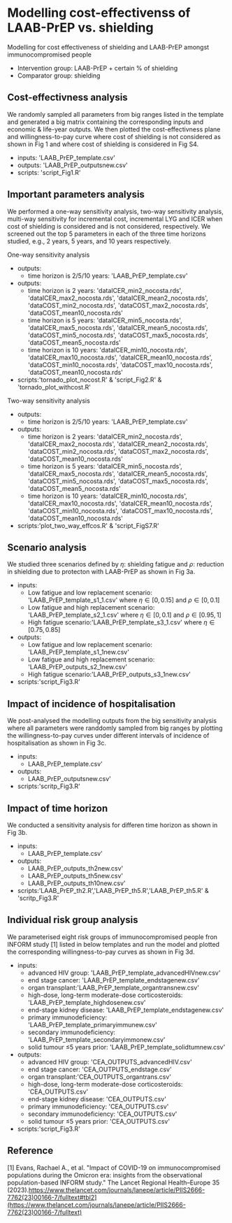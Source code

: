 # Modelling cost-effectivenss of LAAB-PrEP vs. shielding 
Modelling for cost effectiveness of shielding and LAAB-PrEP amongst immunocompromised people
* Intervention group: LAAB-PrEP + certain % of shielding
* Comparator group: shielding 
## Cost-effectivness analysis 
We randomly sampled all parameters from big ranges listed in the template and generated a big matrix containing the corresponding inputs and economic & life-year outputs. We then plotted the cost-effectivness plane and willingness-to-pay curve where cost of shielding is not considered as shown in Fig 1 and where cost of shielding is considered in Fig S4. 
 * inputs: 'LAAB_PrEP_template.csv'
 * outputs: 'LAAB_PrEP_outputsnew.csv'
 * scripts: 'script_Fig1.R'
   
## Important parameters analysis
We performed a one-way sensitivity analysis, two-way sensitivity analysis, multi-way sensitivity for incremental cost, incremental LYG and ICER when cost of shielding is considered and is not considered, respectively. We screened out the top 5 parameters in each of the three time horizons studied, e.g., 2 years, 5 years, and 10 years respectively. 

One-way sensitivity analysis
 * outputs:
   + time horizon is 2/5/10 years: 'LAAB_PrEP_template.csv'
 * outputs:
   + time horizon is 2 years: 'dataICER_min2_nocosta.rds', 'dataICER_max2_nocosta.rds', 'dataICER_mean2_nocosta.rds', 'dataCOST_min2_nocosta.rds', 'dataCOST_max2_nocosta.rds', 'dataCOST_mean10_nocosta.rds'
   + time horizon is 5 years: 'dataICER_min5_nocosta.rds', 'dataICER_max5_nocosta.rds', 'dataICER_mean5_nocosta.rds', 'dataCOST_min5_nocosta.rds', 'dataCOST_max5_nocosta.rds', 'dataCOST_mean5_nocosta.rds'
   + time horizon is 10 years: 'dataICER_min10_nocosta.rds', 'dataICER_max10_nocosta.rds', 'dataICER_mean10_nocosta.rds', 'dataCOST_min10_nocosta.rds', 'dataCOST_max10_nocosta.rds', 'dataCOST_mean10_nocosta.rds'
 * scripts:'tornado_plot_nocost.R' & 'script_Fig2.R' & 'tornado_plot_withcost.R'

Two-way sensitivity analysis
 * outputs:
   + time horizon is 2/5/10 years: 'LAAB_PrEP_template.csv'
 * outputs:
   + time horizon is 2 years: 'dataICER_min2_nocosta.rds', 'dataICER_max2_nocosta.rds', 'dataICER_mean2_nocosta.rds', 'dataCOST_min2_nocosta.rds', 'dataCOST_max2_nocosta.rds', 'dataCOST_mean10_nocosta.rds'
   + time horizon is 5 years: 'dataICER_min5_nocosta.rds', 'dataICER_max5_nocosta.rds', 'dataICER_mean5_nocosta.rds', 'dataCOST_min5_nocosta.rds', 'dataCOST_max5_nocosta.rds', 'dataCOST_mean5_nocosta.rds'
   + time horizon is 10 years: 'dataICER_min10_nocosta.rds', 'dataICER_max10_nocosta.rds', 'dataICER_mean10_nocosta.rds', 'dataCOST_min10_nocosta.rds', 'dataCOST_max10_nocosta.rds', 'dataCOST_mean10_nocosta.rds'
 * scripts:'plot_two_way_effcos.R' & 'script_FigS7.R'

## Scenario analysis
We studied three scenarios defined by $\eta$: shielding fatigue and $\rho$: reduction in shielding due to protecton with LAAB-PrEP as shown in Fig 3a.
 * inputs:
   + Low fatigue and low replacement scenario: 'LAAB_PrEP_template_s1_1.csv' where $\eta \in [0,0.15]$ and $\rho \in [0,0.1]$
   + Low fatigue and high replacement scenario: 'LAAB_PrEP_template_s2_1.csv' where $\eta \in [0,0.1]$ and $\rho \in [0.95,1]$
   + High fatigue scenario:'LAAB_PrEP_template_s3_1.csv' where $\eta \in [0.75,0.85]$
 * outputs:
   + Low fatigue and low replacement scenario: 'LAAB_PrEP_template_s1_1new.csv'
   + Low fatigue and high replacement scenario: 'LAAB_PrEP_outputs_s2_1new.csv'
   + High fatigue scenario:'LAAB_PrEP_outputs_s3_1new.csv'
 * scripts:'script_Fig3.R'
## Impact of incidence of hospitalisation
We post-analysed the modelling outputs from the big sensitivity analysis where all parameters were randdomly sampled from big ranges by plotting the willingness-to-pay curves under different intervals of incidence of hospitalisation as shown in Fig 3c. 
 * inputs:
   + LAAB_PrEP_template.csv'
* outputs:
   + LAAB_PrEP_outputsnew.csv'
 * scripts:'scritp_Fig3.R'

## Impact of time horizon
We conducted a sensitivity analysis for differen time horizon as shown in Fig 3b. 
 * inputs:
   + LAAB_PrEP_template.csv'
 * outputs:
   + LAAB_PrEP_outputs_th2new.csv'
   + LAAB_PrEP_outputs_th5new.csv'
   + LAAB_PrEP_outputs_th10new.csv'
 * scripts:'LAAB_PrEP_th2.R','LAAB_PrEP_th5.R','LAAB_PrEP_th5.R' & 'scritp_Fig3.R'
   
## Individual risk group analysis
We parameterised eight risk groups of immunocompromised people fron INFORM study [1] listed in below templates and run the model and plotted the corresponding willingness-to-pay curves as shown in Fig 3d.  
* inputs:
   + advanced HIV group: 'LAAB_PrEP_template_advancedHIVnew.csv'
   + end stage cancer: 'LAAB_PrEP_template_endstagenew.csv'
   + organ transplant:'LAAB_PrEP_template_organtransnew.csv'
   + high-dose, long-term moderate-dose corticosteroids: 'LAAB_PrEP_template_highdosenew.csv'
   + end-stage kidney disease: 'LAAB_PrEP_template_endstagenew.csv'
   + primary immunodeficiency: 'LAAB_PrEP_template_primaryimmunew.csv'
   + secondary immunodeficiency: 'LAAB_PrEP_template_secondaryimmonew.csv'
   + solid tumour ≤5 years prior: 'LAAB_PrEP_template_solidtumnew.csv'
 * outputs:
   + advanced HIV group: 'CEA_OUTPUTS_advancedHIV.csv'
   + end stage cancer: 'CEA_OUTPUTS_endstage.csv'
   + organ transplant:'CEA_OUTPUTS_organtrans.csv'
   + high-dose, long-term moderate-dose corticosteroids: 'CEA_OUTPUTS.csv'
   + end-stage kidney disease: 'CEA_OUTPUTS.csv'
   + primary immunodeficiency: 'CEA_OUTPUTS.csv'
   + secondary immunodeficiency: 'CEA_OUTPUTS.csv'
   + solid tumour ≤5 years prior: 'CEA_OUTPUTS.csv'
 * scripts:'script_Fig3.R'

## Reference
[1] Evans, Rachael A., et al. "Impact of COVID-19 on immunocompromised populations during the Omicron era: insights from the observational population-based INFORM study." The Lancet Regional Health–Europe 35 (2023).https://www.thelancet.com/journals/lanepe/article/PIIS2666-7762(23)00166-7/fulltext#tbl2](https://www.thelancet.com/journals/lanepe/article/PIIS2666-7762(23)00166-7/fulltext)
